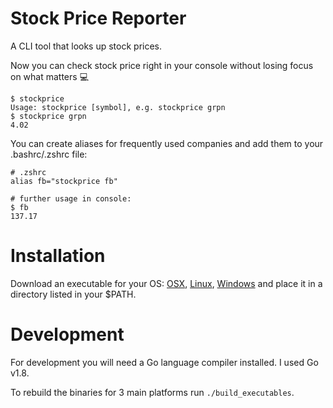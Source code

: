 # Stock Price Reporter

A CLI tool that looks up stock prices.

Now you can check stock price right in your console without losing focus on what matters :computer:

```shell
$ stockprice
Usage: stockprice [symbol], e.g. stockprice grpn
$ stockprice grpn
4.02
```

You can create aliases for frequently used companies and add them to your .bashrc/.zshrc file:
```shell
# .zshrc
alias fb="stockprice fb"

# further usage in console:
$ fb
137.17
```

# Installation

Download an executable for your OS: [OSX](https://github.com/simsalabim/stockprice/blob/master/bin/stockprice), [Linux](https://github.com/simsalabim/stockprice/blob/master/bin/stockprice-lin), [Windows](https://github.com/simsalabim/stockprice/blob/master/bin/stockprice.exe) and place it in a directory listed in your $PATH.

# Development

For development you will need a Go language compiler installed. I used Go v1.8.

To rebuild the binaries for 3 main platforms run `./build_executables`.
